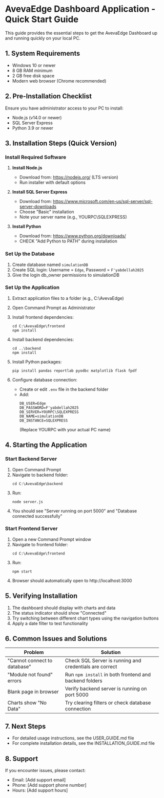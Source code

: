 # AvevaEdge Dashboard Application - Quick Start Guide

This guide provides the essential steps to get the AvevaEdge Dashboard up and running quickly on your local PC.

## 1. System Requirements

- Windows 10 or newer
- 8 GB RAM minimum
- 2 GB free disk space
- Modern web browser (Chrome recommended)

## 2. Pre-Installation Checklist

Ensure you have administrator access to your PC to install:
- Node.js (v14.0 or newer)
- SQL Server Express
- Python 3.9 or newer

## 3. Installation Steps (Quick Version)

### Install Required Software

1. **Install Node.js**
   - Download from: https://nodejs.org/ (LTS version)
   - Run installer with default options

2. **Install SQL Server Express**
   - Download from: https://www.microsoft.com/en-us/sql-server/sql-server-downloads
   - Choose "Basic" installation
   - Note your server name (e.g., YOURPC\SQLEXPRESS)

3. **Install Python**
   - Download from: https://www.python.org/downloads/
   - CHECK "Add Python to PATH" during installation

### Set Up the Database

1. Create database named `simulationDB`
2. Create SQL login: Username = `Edge`, Password = `F'yabdellah2025`
3. Give the login db_owner permissions to simulationDB

### Set Up the Application

1. Extract application files to a folder (e.g., C:\AvevaEdge)

2. Open Command Prompt as Administrator

3. Install frontend dependencies:
   ```
   cd C:\AvevaEdge\frontend
   npm install
   ```

4. Install backend dependencies:
   ```
   cd ..\backend
   npm install
   ```

5. Install Python packages:
   ```
   pip install pandas reportlab pyodbc matplotlib flask fpdf
   ```

6. Configure database connection:
   - Create or edit `.env` file in the backend folder
   - Add:
     ```
     DB_USER=Edge
     DB_PASSWORD=F'yabdellah2025
     DB_SERVER=YOURPC\SQLEXPRESS
     DB_NAME=simulationDB
     DB_INSTANCE=SQLEXPRESS
     ```
     (Replace YOURPC with your actual PC name)

## 4. Starting the Application

### Start Backend Server

1. Open Command Prompt
2. Navigate to backend folder:
   ```
   cd C:\AvevaEdge\backend
   ```
3. Run:
   ```
   node server.js
   ```
4. You should see "Server running on port 5000" and "Database connected successfully"

### Start Frontend Server

1. Open a new Command Prompt window
2. Navigate to frontend folder:
   ```
   cd C:\AvevaEdge\frontend
   ```
3. Run:
   ```
   npm start
   ```
4. Browser should automatically open to http://localhost:3000

## 5. Verifying Installation

1. The dashboard should display with charts and data
2. The status indicator should show "Connected"
3. Try switching between different chart types using the navigation buttons
4. Apply a date filter to test functionality

## 6. Common Issues and Solutions

| Problem | Solution |
|---------|----------|
| "Cannot connect to database" | Check SQL Server is running and credentials are correct |
| "Module not found" errors | Run `npm install` in both frontend and backend folders |
| Blank page in browser | Verify backend server is running on port 5000 |
| Charts show "No Data" | Try clearing filters or check database connection |

## 7. Next Steps

- For detailed usage instructions, see the USER_GUIDE.md file
- For complete installation details, see the INSTALLATION_GUIDE.md file

## 8. Support

If you encounter issues, please contact:
- Email: [Add support email]
- Phone: [Add support phone number]
- Hours: [Add support hours]
